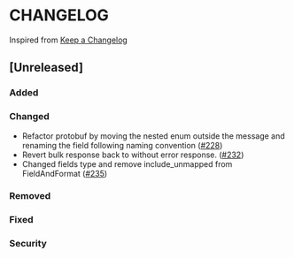 # CHANGELOG

Inspired from [Keep a Changelog](https://keepachangelog.com/en/1.0.0/)

## [Unreleased]
### Added

### Changed
- Refactor protobuf by moving the nested enum outside the message and renaming the field following naming convention  ([#228](https://github.com/opensearch-project/opensearch-protobufs/pull/228))
- Revert bulk response back to without error response. ([#232](https://github.com/opensearch-project/opensearch-protobufs/pull/232))
- Changed fields type and remove include_unmapped from FieldAndFormat ([#235](https://github.com/opensearch-project/opensearch-protobufs/pull/235))
### Removed

### Fixed

### Security
